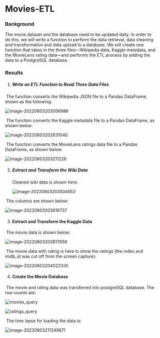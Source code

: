 # Movies-ETL



### Background

The movie dataset and the database need to be updated daily.  In order to do this, we will write a function to perform the data retrieval, data cleaning and transformation and data upload to a database.  We will create one function that takes in the three files—Wikipedia data, Kaggle metadata, and the MovieLens rating data—and performs the ETL process by adding the data to a PostgreSQL database.



### Results

1. ##### Write an ETL Function to Read Three Data Files

​		The function converts the Wikipedia JSON file to a Pandas DataFrame, shown as the following:

![image-20220803203056986](Resources/image-20220803203056986.png)



​		The function converts the Kaggle metadata file to a Pandas DataFrame, as shown below:

![image-20220803202831040](Resources/image-20220803202831040.png)



​		The function converts the MovieLens ratings data file to a Pandas DataFrame, as shown below:

![image-20220803203211226](Resources/image-20220803203211226.png)



2. ##### Extract and Transform the Wiki Data

   Cleaned wiki data is shown here:

   ![image-20220803203504652](Resources/image-20220803203504652.png)

​		The columns are shown below:

![image-20220803203616737](Resources/image-20220803203616737.png)



3. ####  Extract and Transform the Kaggle Data

​		The movie data is shown below:

![image-20220803203817656](Resources/image-20220803203817656.png)



​	The movie data with rating is here to show the ratings (the index and imdb_id was cut off from the screen capture):

![image-20220803204022335](Resources/image-20220803204022335.png)

4. #### Create the Movie Database

​		The movie and rating data was transferred into postgreSQL database.  The row counts are:

![movies_query](Resources/movies_query.png)

![ratings_query](Resources/ratings_query.png)



​	The time lapse for loading the data is:

![image-20220803211349671](Resources/image-20220803211349671.png)
